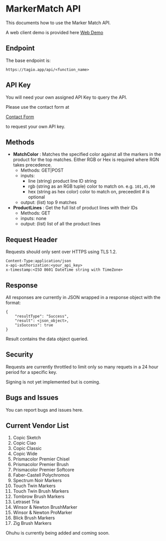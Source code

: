 # MarkerMatch API

This documents how to use the Marker Match API.

A web client demo is provided here
[Web Demo](https://www.raydreams.com/Home/Color)

## Endpoint

The base endpoint is:

`https://tagio.app/api/<function_name>`

## API Key
You will need your own assigned API Key to query the API.

Please use the contact form at

[Contact Form](https://www.raydreams.com/Home/Contact)

to request your own API key.

## Methods

* **MatchColor** : Matches the specified color against all the markers in the product for the top matches. Either RGB or Hex is required where RGN takes precedence.
	* Methods: GET|POST
	* inputs:
		* line (string) product line ID string
        * rgb (string as an RGB tuple) color to match on. e.g. `101,45,90`
        * hex (string as hex color) color to match on, preceedint # is optional
	* output: (list) top 9 matches
* **ProductLines** : Get the full list of product lines with their IDs
    * Methods: GET
    * inputs: none
    * output: (list) list of all the product lines

## Request Header

Requests should only sent over HTTPS using TLS 1.2.

```
Content-Type:application/json
x-api-authorization:<your_api_key>
x-timestamp:<ISO 8601 DateTime string with TimeZone>
```

## Response

All responses are currently in JSON wrapped in a response object with the format:

```
{
    "resultType": "Success",
    "result": <json_object>,
    "isSuccess": true
}

```

Result contains the data object queried.

## Security

Requests are currently throttled to limit only so many requets in a 24 hour period for a specific key.

Signing is not yet implemented but is coming.

## Bugs and Issues

You can report bugs and issues here.

## Current Vendor List

1. Copic Sketch
2. Copic Ciao
3. Copic Classic
4. Copic Wide
5. Prismacolor Premier Chisel
6. Prismacolor Premier Brush
7. Prismacolor Premier Softcore
8. Faber-Castell Polychromos
9. Spectrum Noir Markers
10. Touch Twin Markers
11. Touch Twin Brush Markers
12. Tombrow Brush Markers
13. Letraset Tria
14. Winsor & Newton BrushMarker
15. Winsor & Newton ProMarker
16. Blick Brush Markers
17. Zig Brush Markers

Ohuhu is currently being added and coming soon.
